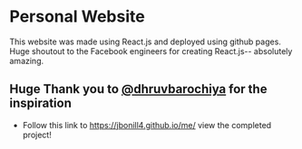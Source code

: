 # Personal Website #
This website was made using React.js and deployed using github pages. Huge shoutout to the Facebook engineers for creating React.js-- absolutely amazing.
## Huge Thank you to [@dhruvbarochiya](https://twitter.com/dhruvbarochiya) for the inspiration ##
- Follow this link to https://jbonill4.github.io/me/ view the completed project!
    

